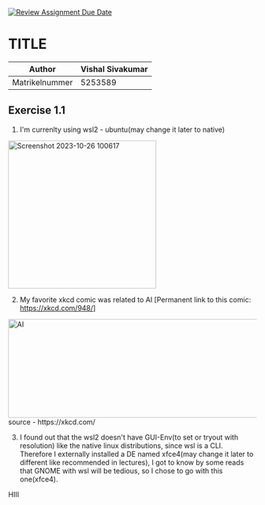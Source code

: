 [![Review Assignment Due Date](https://classroom.github.com/assets/deadline-readme-button-24ddc0f5d75046c5622901739e7c5dd533143b0c8e959d652212380cedb1ea36.svg)](https://classroom.github.com/a/2x_BM7rt)
# TITLE

| Author        | Vishal Sivakumar |
| ------------- | ---------------- |
| Matrikelnummer|     5253589      |


## Exercise 1.1

1. I'm currenlty using wsl2 - ubuntu(may change it later to native)
<img width="300" alt="Screenshot 2023-10-26 100617" src="https://github.com/freiburg-missing-semester-course/01-introduction-linux-WiresharkIO/assets/14985440/8ce4d457-e0c1-4a17-b121-843b742620da">


2. My favorite xkcd comic was related to AI [Permanent link to this comic: https://xkcd.com/948/]
<a>
<img src="https://imgs.xkcd.com/comics/ai.png"
   alt="AI"
   height="200"
   width="600"/>
</a>
source -  https://xkcd.com/


3. I found out that the wsl2 doesn't have GUI-Env(to set or tryout with resolution) like the native linux distributions, since wsl is a CLI. Therefore I externally installed a DE named xfce4(may change it later to different like recommended in lectures), I got to know by some reads that GNOME with wsl will be tedious, so I chose to go with this one(xfce4).

HIII
